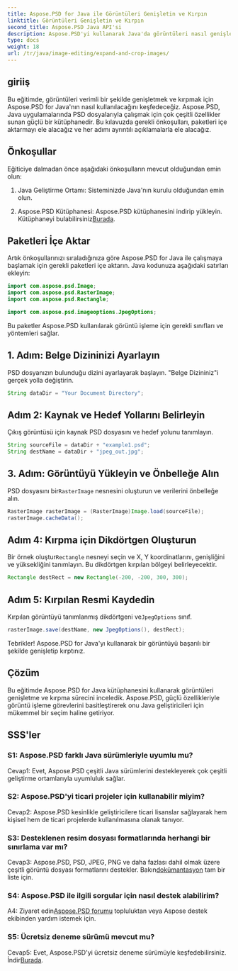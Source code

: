 ```yaml
---
title: Aspose.PSD for Java ile Görüntüleri Genişletin ve Kırpın
linktitle: Görüntüleri Genişletin ve Kırpın
second_title: Aspose.PSD Java API'si
description: Aspose.PSD'yi kullanarak Java'da görüntüleri nasıl genişleteceğinizi ve kırpacağınızı öğrenin. Verimli görüntü işleme için adım adım kılavuz.
type: docs
weight: 18
url: /tr/java/image-editing/expand-and-crop-images/
---
```

## giriiş

Bu eğitimde, görüntüleri verimli bir şekilde genişletmek ve kırpmak için Aspose.PSD for Java'nın nasıl kullanılacağını keşfedeceğiz. Aspose.PSD, Java uygulamalarında PSD dosyalarıyla çalışmak için çok çeşitli özellikler sunan güçlü bir kütüphanedir. Bu kılavuzda gerekli önkoşulları, paketleri içe aktarmayı ele alacağız ve her adımı ayrıntılı açıklamalarla ele alacağız.

## Önkoşullar

Eğiticiye dalmadan önce aşağıdaki önkoşulların mevcut olduğundan emin olun:

1. Java Geliştirme Ortamı: Sisteminizde Java'nın kurulu olduğundan emin olun.

2.  Aspose.PSD Kütüphanesi: Aspose.PSD kütüphanesini indirip yükleyin. Kütüphaneyi bulabilirsiniz[Burada](https://releases.aspose.com/psd/java/).

## Paketleri İçe Aktar

Artık önkoşullarınızı sıraladığınıza göre Aspose.PSD for Java ile çalışmaya başlamak için gerekli paketleri içe aktarın. Java kodunuza aşağıdaki satırları ekleyin:

```java
import com.aspose.psd.Image;
import com.aspose.psd.RasterImage;
import com.aspose.psd.Rectangle;

import com.aspose.psd.imageoptions.JpegOptions;
```

Bu paketler Aspose.PSD kullanılarak görüntü işleme için gerekli sınıfları ve yöntemleri sağlar.

## 1. Adım: Belge Dizininizi Ayarlayın

PSD dosyanızın bulunduğu dizini ayarlayarak başlayın. "Belge Dizininiz"i gerçek yolla değiştirin.

```java
String dataDir = "Your Document Directory";
```

## Adım 2: Kaynak ve Hedef Yollarını Belirleyin

Çıkış görüntüsü için kaynak PSD dosyasını ve hedef yolunu tanımlayın.

```java
String sourceFile = dataDir + "example1.psd";
String destName = dataDir + "jpeg_out.jpg";
```

## 3. Adım: Görüntüyü Yükleyin ve Önbelleğe Alın

 PSD dosyasını bir`RasterImage` nesnesini oluşturun ve verilerini önbelleğe alın.

```java
RasterImage rasterImage = (RasterImage)Image.load(sourceFile);
rasterImage.cacheData();
```

## Adım 4: Kırpma için Dikdörtgen Oluşturun

 Bir örnek oluştur`Rectangle` nesneyi seçin ve X, Y koordinatlarını, genişliğini ve yüksekliğini tanımlayın. Bu dikdörtgen kırpılan bölgeyi belirleyecektir.

```java
Rectangle destRect = new Rectangle(-200, -200, 300, 300);
```

## Adım 5: Kırpılan Resmi Kaydedin

 Kırpılan görüntüyü tanımlanmış dikdörtgeni ve`JpegOptions` sınıf.

```java
rasterImage.save(destName, new JpegOptions(), destRect);
```

Tebrikler! Aspose.PSD for Java'yı kullanarak bir görüntüyü başarılı bir şekilde genişletip kırptınız.

## Çözüm

Bu eğitimde Aspose.PSD for Java kütüphanesini kullanarak görüntüleri genişletme ve kırpma sürecini inceledik. Aspose.PSD, güçlü özellikleriyle görüntü işleme görevlerini basitleştirerek onu Java geliştiricileri için mükemmel bir seçim haline getiriyor.

## SSS'ler

### S1: Aspose.PSD farklı Java sürümleriyle uyumlu mu?

Cevap1: Evet, Aspose.PSD çeşitli Java sürümlerini destekleyerek çok çeşitli geliştirme ortamlarıyla uyumluluk sağlar.

### S2: Aspose.PSD'yi ticari projeler için kullanabilir miyim?

Cevap2: Aspose.PSD kesinlikle geliştiricilere ticari lisanslar sağlayarak hem kişisel hem de ticari projelerde kullanılmasına olanak tanıyor.

### S3: Desteklenen resim dosyası formatlarında herhangi bir sınırlama var mı?

 Cevap3: Aspose.PSD, PSD, JPEG, PNG ve daha fazlası dahil olmak üzere çeşitli görüntü dosyası formatlarını destekler. Bakın[dokümantasyon](https://reference.aspose.com/psd/java/) tam bir liste için.

### S4: Aspose.PSD ile ilgili sorgular için nasıl destek alabilirim?

 A4: Ziyaret edin[Aspose.PSD forumu](https://forum.aspose.com/c/psd/34) topluluktan veya Aspose destek ekibinden yardım istemek için.

### S5: Ücretsiz deneme sürümü mevcut mu?

 Cevap5: Evet, Aspose.PSD'yi ücretsiz deneme sürümüyle keşfedebilirsiniz. İndir[Burada](https://releases.aspose.com/).
